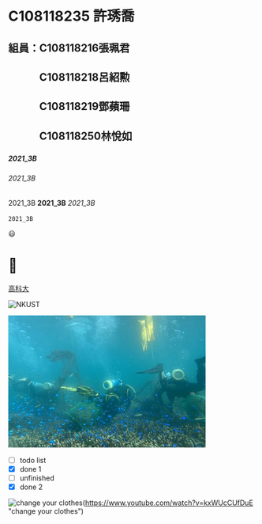 # C108118235 許琇喬

## 組員：C108118216張珮君
## 　　　C108118218呂紹勲
## 　　　C108118219鄧蘋珊
## 　　　C108118250林悅如
###

####

##### 2021_3B

###### 2021_3B

2021_3B **2021_3B** *2021_3B*

`2021_3B`

😃
# 🐞

[高科大](https://nkust.edu.tw)

![NKUST](https://www.nkust.edu.tw/var/file/0/1000/img/513/182513897.png)

![fig](nkust.jpg "美麗的海洋")

- [ ] todo list
- [x] done 1
- [ ] unfinished
- [x] done 2 

![change your clothes](https://i.ytimg.com/an_webp/kxWUcCUfDuE/mqdefault_6s.webp?du=3000&sqp=CPn8yooG&rs=AOn4CLAozmi_toZ39T0DeTc22Yd1a2T0oQ)(https://www.youtube.com/watch?v=kxWUcCUfDuE "change your clothes")
